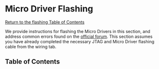 # Micro Driver Flashing
[Return to the flashing Table of Contents](https://github.com/EmiliaPsacharopoulos/Quadruped-8dof-Robot/blob/main/Firmware%20Flashing/README.md#table-of-contents)

We provide instructions for flashing the Micro Drivers in this section, and address common errors found on the [official forum](https://odri.discourse.group/). This section assumes you have already completed the necessary JTAG and Micro Driver flashing cable from the wiring tab.

## Table of Contents
